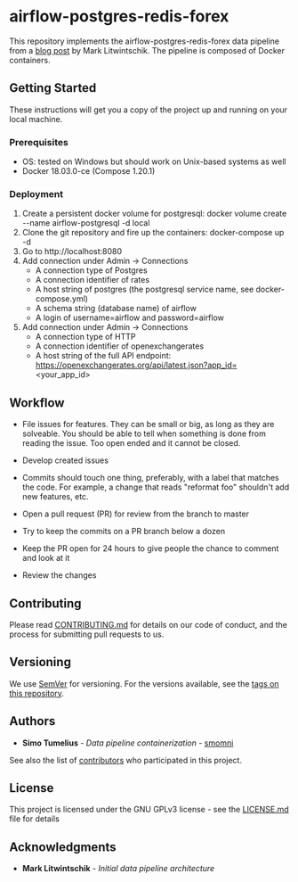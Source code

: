 # airflow-postgres-redis-forex

This repository implements the airflow-postgres-redis-forex data pipeline from a [blog post](http://tech.marksblogg.com/airflow-postgres-redis-forex.html) by Mark Litwintschik. 
The pipeline is composed of Docker containers.

## Getting Started

These instructions will get you a copy of the project up and running on your local machine.

### Prerequisites

* OS: tested on Windows but should work on Unix-based systems as well
* Docker 18.03.0-ce (Compose 1.20.1)

### Deployment

1. Create a persistent docker volume for postgresql: docker volume create --name airflow-postgresql -d local
2. Clone the git repository and fire up the containers: docker-compose up -d
3. Go to http://localhost:8080
4. Add connection under Admin -> Connections
	* A connection type of Postgres
	* A connection identifier of rates
	* A host string of postgres (the postgresql service name, see docker-compose.yml)
	* A schema string (database name) of airflow
	* A login of username=airflow and password=airflow
5. Add connection under Admin -> Connections
	* A connection type of HTTP
	* A connection identifier of openexchangerates
	* A host string of the full API endpoint: https://openexchangerates.org/api/latest.json?app_id=<your_app_id>


## Workflow

* File issues for features. They can be small or big, as long as they are solveable. You should be able to tell when something is done from reading the issue. Too open ended and it cannot be closed.

* Develop created issues

* Commits should touch one thing, preferably, with a label that matches the code. For example, a change that reads "reformat foo" shouldn't add new features, etc.

* Open a pull request (PR) for review from the branch to master

* Try to keep the commits on a PR branch below a dozen

* Keep the PR open for 24 hours to give people the chance to comment and look at it

* Review the changes

## Contributing

Please read [CONTRIBUTING.md](CONTRIBUTING.md) for details on our code of conduct, and the process for submitting pull requests to us.

## Versioning

We use [SemVer](http://semver.org/) for versioning. For the versions available, see the [tags on this repository](https://github.com/smomni/airflow-postgres-redis-forex/tags). 

## Authors

* **Simo Tumelius** - *Data pipeline containerization* - [smomni](https://github.com/smomni)

See also the list of [contributors](https://github.com/smomni/airflow-postgres-redis-forex/contributors) who participated in this project.

## License

This project is licensed under the GNU GPLv3 license - see the [LICENSE.md](LICENSE.md) file for details

## Acknowledgments

* **Mark Litwintschik** - *Initial data pipeline architecture*

